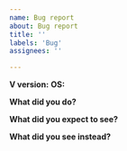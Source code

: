 ```yaml
---
name: Bug report
about: Bug report
title: ''
labels: 'Bug'
assignees: ''

---
```


<!-- Please make sure to run `v up` before reporting any issues as it may have already been fixed.
     It's also advisable to update all relvant modules using `v outdated` and `v install` -->

<!-- You can use `v doctor` to fill up the next fields -->
**V version:** 
**OS:** 

**What did you do?**


**What did you expect to see?**

 
**What did you see instead?**

